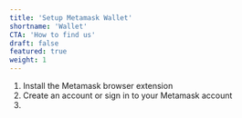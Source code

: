 ```yaml
---
title: 'Setup Metamask Wallet'
shortname: 'Wallet'
CTA: 'How to find us'
draft: false
featured: true
weight: 1
---
```


1. Install the Metamask browser extension
2. Create an account or sign in to your Metamask account
3.


